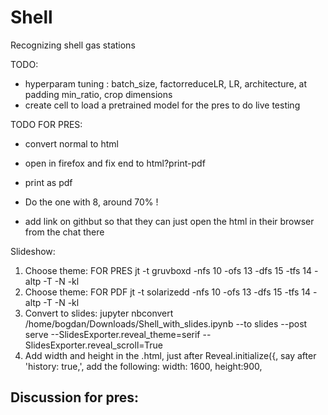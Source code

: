 # Shell
Recognizing shell gas stations

TODO:
- hyperparam tuning : batch_size, factorreduceLR, LR, architecture, at padding min_ratio, crop dimensions
- create cell to load a pretrained model for the pres to do live testing

TODO FOR PRES:
- convert normal to html
- open in firefox and fix end to html?print-pdf
- print as pdf

- Do the one with 8, around 70% !
- add link on githbut so that they can just open the html in their browser from the chat there

Slideshow:
1) Choose theme: FOR PRES
jt -t gruvboxd -nfs 10 -ofs 13 -dfs 15 -tfs 14 -altp -T -N -kl
1) Choose theme: FOR PDF
jt -t solarizedd -nfs 10 -ofs 13 -dfs 15 -tfs 14 -altp -T -N -kl
2) Convert to slides:
jupyter nbconvert /home/bogdan/Downloads/Shell_with_slides.ipynb --to slides --post serve --SlidesExporter.reveal_theme=serif --SlidesExporter.reveal_scroll=True
3) Add width and height in the .html, just after Reveal.initialize({, say after 'history: true,', add the following: 
width: 1600, height:900,

Discussion for pres:
- 

